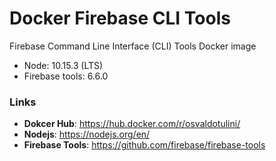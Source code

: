 # Docker Firebase CLI Tools

Firebase Command Line Interface (CLI) Tools Docker image

- Node: 10.15.3 (LTS)
- Firebase tools: 6.6.0


### Links

- **Dokcer Hub**: https://hub.docker.com/r/osvaldotulini/
- **Nodejs**: https://nodejs.org/en/
- **Firebase Tools**: https://github.com/firebase/firebase-tools	
 
